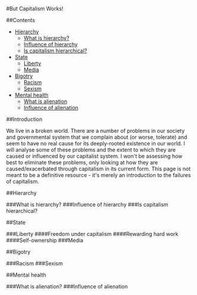 #But Capitalism Works!

##Contents
 - [Hierarchy](#hierarchy)
     + [What is hierarchy?](#what-is-hierarchy)
     + [Influence of hierarchy](#influence-of-hierarchy)
     + [Is capitalism hierarchical?](#is-capitalism-hierarchical)
 - [State](#state)
     + [Liberty](#liberty)
     + [Media](#media)
 - [Bigotry](#bigotry)
     + [Racism](#racism)
     + [Sexism](#sexism)
 - [Mental health](#mental-health)
     + [What is alienation](#what-is-alienation)
     + [Influence of alienation](#influence-of-alienation)

##Introduction

We live in a broken world. There are a number of problems in our society and governmental system that we complain about (or worse, tolerate) and seem to have no real cause for its deeply-rooted existence in our world. I will analyse some of these problems and the extent to which they are caused or influenced by our capitalist system. I won't be assessing how best to eliminate these problems, only looking at how they are caused/exacerbated through capitalism in its current form. This page is not meant to be a definitive resource - it's merely an introduction to the failures of capitalism.


##Hierarchy

###What is hierarchy?
###Influence of hierarchy
###Is capitalism hierarchical?


##State

###Liberty
####Freedom under capitalism
####Rewarding hard work
####Self-ownership
###Media

##Bigotry

###Racism
###Sexism

##Mental health

###What is alienation?
###Influence of alienation
